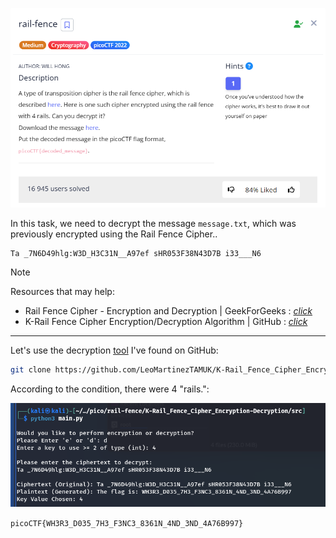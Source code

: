 ![Task desc](../assets/images/rail-fence_image_1.png)


In this task, we need to decrypt the message `message.txt`, which was previously encrypted using the Rail Fence Cipher..


```
Ta _7N6D49hlg:W3D_H3C31N__A97ef sHR053F38N43D7B i33___N6
```
> [!NOTE]
> Resources that may help:
> * Rail Fence Cipher - Encryption and Decryption | GeekForGeeks : [*click*](https://www.geeksforgeeks.org/rail-fence-cipher-encryption-decryption/)
> * K-Rail Fence Cipher Encryption/Decryption Algorithm | GitHub : [*click*](https://github.com/LeoMartinezTAMUK/K-Rail_Fence_Cipher_Encryption-Decryption)

---

Let's use the decryption [tool](https://github.com/LeoMartinezTAMUK/K-Rail_Fence_Cipher_Encryption-Decryption) I've found on GitHub:


```bash
git clone https://github.com/LeoMartinezTAMUK/K-Rail_Fence_Cipher_Encryption-Decryption.git
```


According to the condition, there were 4 "rails.":  


![image_2](../assets/images/rail-fence_image_2.png)


`picoCTF{WH3R3_D035_7H3_F3NC3_8361N_4ND_3ND_4A76B997}`
